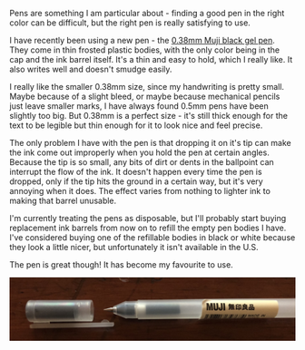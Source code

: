 Pens are something I am particular about - finding a good pen in the right color
can be difficult, but the right pen is really satisfying to use. 

I have recently been using a new pen - the [0.38mm Muji black gel pen](https://www.muji.us/store/gel-ink-ballpoint-pen-cap-type-0-38mm-black-4550002794262.html). They come
in thin frosted plastic bodies, with the only color being in the cap and the ink
barrel itself. It's a thin and easy to hold, which I really like. It also writes
well and doesn't smudge easily.

I really like the smaller 0.38mm size, since my handwriting is pretty small.
Maybe because of a slight bleed, or maybe because mechanical pencils just leave
smaller marks, I have always found 0.5mm pens have been slightly too big. But
0.38mm is a perfect size - it's still thick enough for the text to be legible
but thin enough for it to look nice and feel precise. 

The only problem I have with the pen is that dropping it on it's tip can make
the ink come out improperly when you hold the pen at certain angles. Because the
tip is so small, any bits of dirt or dents in the ballpoint can interrupt the
flow of the ink. It doesn't happen every time the pen is dropped, only if the
tip hits the ground in a certain way, but it's very annoying when it does. The
effect varies from nothing to lighter ink to making that barrel unusable.

I'm currently treating the pens as disposable, but I'll probably start buying
replacement ink barrels from now on to refill the empty pen bodies I have. I've
considered buying one of the refillable bodies in black or white because they
look a little nicer, but unfortunately it isn't available in the U.S. 

The pen is great though! It has become my favourite to use.

<img src="/assets/img/pen.jpg">
